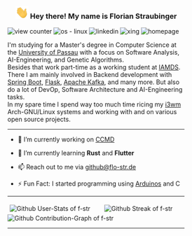 <!-- Heading -->
<h3 style="text-align:center">
<img src = "https://raw.githubusercontent.com/f-str/f-str/master/img/wave.gif" width=30px alt="hand wave"> 
Hey there! My name is Florian Straubinger
</h3>

<!-- Badges -->
<picture>
    <img src="https://komarev.com/ghpvc/?username=f-str&color=ffa200" alt="view counter"/>
</picture>

<picture>
    <img src="https://img.shields.io/badge/OS-Arch--Linux-ffa200?logo=linux&logoColor=white" alt="os - linux"/>
</picture>

<picture>
    <img src="https://img.shields.io/badge/-LinkedIn-ffa200?logo=linkedin&logoColor=white&link=https://www.linkedin.com/in/florian-straubinger" alt="linkedin"/>
</picture>

<picture>
    <img src="https://img.shields.io/badge/-Xing-ffa200?logo=xing&logoColor=white&link=https://www.xing.com/profile/Florian_Straubinger3" alt="xing"/>
</picture>

<picture>
    <img src="https://img.shields.io/badge/-Homepage-ffa200?link=https://florian-straubinger.de" alt="homepage"/>
</picture>

I'm studying for a Master's degree in Computer Science at the [University of Passau](https://www.uni-passau.de/) with a focus on Software Analysis, AI-Engineering, and Genetic Algorithms.   
Besides that work part-time as a working student at [IAMDS](https://iamds.com/).
There I am mainly involved in Backend development with [Spring Boot](https://spring.io/projects/spring-boot), [Flask](https://flask.palletsprojects.com/en/2.2.x/), [Apache Kafka](https://kafka.apache.org/), and many more. 
But also do a lot of DevOp, Software Architecture and AI-Engineering tasks.   
In my spare time I spend way too much time ricing my [i3wm](https://i3wm.org/) Arch-GNU/Linux systems and working with and on various open source projects.

---

- 🔨 I’m currently working on [CCMD](https://github.com/f-str/ccmd)

- 🌱 I’m currently learning **Rust** and **Flutter**

- 📫 Reach out to me via [github@flo-str.de](mailto:github@flo-str.de)

- ⚡ Fun Fact: I started programming using [Arduinos](https://www.arduino.cc/) and C

<!--- - 🔑 `` --->

---

<style>
* {
  box-sizing: border-box;
}
.row {
  display: flex;
}
.column {
  flex: 50%;
  padding: 5px;
}
</style>
<div class="row">
    <!--  -->
    <div class="column">
        <picture style="width:100%">
            <source 
                srcset="https://github-readme-stats.vercel.app/api?username=f-str&show_icons=true&hide_border=true&custom_title=GitHub%20Stats&theme=dark"
                media="(prefers-color-scheme: dark)"
            />
            <source
                srcset="https://github-readme-stats.vercel.app/api?username=f-str&show_icons=true&hide_border=true&custom_title=GitHub%20Stats"
                media="(prefers-color-scheme: light), (prefers-color-scheme: no-preference)"
            />
            <img src="https://github-readme-stats.vercel.app/api?username=f-str&show_icons=true&hide_border=true&custom_title=GitHub%20Stats" alt="Github User-Stats of f-str"/>
        </picture>
    </div>
    <!-- Streak -->
    <div class="column">
        <picture style="width:100%">
            <source 
                srcset="https://github-readme-streak-stats.herokuapp.com/?user=f-str&show_icons=true&hide_border=true&theme=dark"
                media="(prefers-color-scheme: dark)"
            />
            <source
                srcset="https://github-readme-streak-stats.herokuapp.com/?user=f-str&show_icons=true&hide_border=true"
                media="(prefers-color-scheme: light), (prefers-color-scheme: no-preference)"
            />
            <img src="https://github-readme-streak-stats.herokuapp.com/?user=f-str&show_icons=true&hide_border=true" alt="Github Streak of f-str" />
        </picture>
    </div>
</div>
<!-- Contribution-Graph -->
<picture>
    <img src="https://github-readme-activity-graph.cyclic.app/graph?username=f-str&hide_border=true&theme=github-compact&custom_title=Contribution%20Graph" alt="Github Contribution-Graph of f-str"/>
</picture>

---

